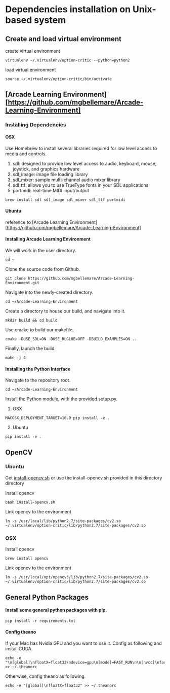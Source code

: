 # Dependencies installation on Unix-based system

## Create and load virtual environment

create virtual environment
```
virtualenv ~/.virtualenv/option-critic --python=python2
```

load virtual environment
```
source ~/.virtualenv/option-critic/bin/activate
```


## [Arcade Learning Environment][https://github.com/mgbellemare/Arcade-Learning-Environment]

###  Installing Dependencies
#### OSX
Use Homebrew to install several libraries required for low level access to media and controls.

1. sdl: designed to provide low level access to audio, keyboard, mouse, joystick, and graphics hardware
2. sdl_image: image file loading library
3. sdl_mixer: sample multi-channel audio mixer library
4. sdl_ttf: allows you to use TrueType fonts in your SDL applications
5. portmidi: real-time MIDI input/output
```
brew install sdl sdl_image sdl_mixer sdl_ttf portmidi
```

#### Ubuntu
reference to [Arcade Learning Environment][https://github.com/mgbellemare/Arcade-Learning-Environment]

####  Installing Arcade Learning Environment

We will work in the user directory.
```
cd ~
```

Clone the source code from Github.
```
git clone https://github.com/mgbellemare/Arcade-Learning-Environment.git
```

Navigate into the newly-created directory.
```
cd ~/Arcade-Learning-Environment
```

Create a directory to house our build, and navigate into it.
```
mkdir build && cd build
```

Use cmake to build our makefile.
```
cmake -DUSE_SDL=ON -DUSE_RLGLUE=OFF -DBUILD_EXAMPLES=ON ..
```

Finally, launch the build.
```
make -j 4
```

#### Installing the Python Interface
Navigate to the repository root.
```
cd ~/Arcade-Learning-Environment
```


Install the Python module, with the provided setup.py.
1. OSX
```
MACOSX_DEPLOYMENT_TARGET=10.9 pip install -e .
```
2. Ubuntu
```
pip install -e .
```

## OpenCV
### Ubuntu
Get [install-opencv.sh](https://github.com/milq/milq/blob/master/scripts/bash/install-opencv.sh)
 or use the install-opencv.sh provided in this directory directory


Install opencv
```
bash install-opencv.sh
```

Link opencv to the environment

```
ln -s /usr/local/lib/python2.7/site-packages/cv2.so ~/.virtualenv/option-critic/lib/python2.7/site-packages/cv2.so
```

### OSX
Install opencv
```
brew install opencv
```


Link opencv to the environment
```
ln -s /usr/local/opt/opencv3/lib/python2.7/site-packages/cv2.so ~/.virtualenv/option-critic/lib/python2.7/site-packages/cv2.so
```




## General Python Packages

#### Install some general python packages with pip.

```
pip install -r requirements.txt
```

#### Config theano
If your Mac has Nvidia GPU and you want to use it. Config as following
and install CUDA.
```
echo -e "\n[global]\nfloatX=float32\ndevice=gpu\n[mode]=FAST_RUN\n\n[nvcc]\nfastmath=True\n\n[cuda]\nroot=/usr/local/cuda" >> ~/.theanorc
```

Otherwise, config theano as following.
```
echo -e "[global]\nfloatX=float32" >> ~/.theanorc
```
